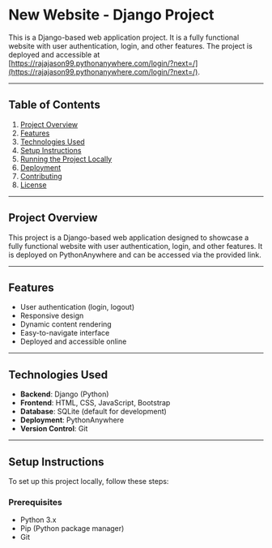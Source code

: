 # New Website - Django Project

This is a Django-based web application project. It is a fully functional website with user authentication, login, and other features. The project is deployed and accessible at [https://rajajason99.pythonanywhere.com/login/?next=/](https://rajajason99.pythonanywhere.com/login/?next=/).

---

## Table of Contents
1. [Project Overview](#project-overview)
2. [Features](#features)
3. [Technologies Used](#technologies-used)
4. [Setup Instructions](#setup-instructions)
5. [Running the Project Locally](#running-the-project-locally)
6. [Deployment](#deployment)
7. [Contributing](#contributing)
8. [License](#license)

---

## Project Overview
This project is a Django-based web application designed to showcase a fully functional website with user authentication, login, and other features. It is deployed on PythonAnywhere and can be accessed via the provided link.

---

## Features
- User authentication (login, logout)
- Responsive design
- Dynamic content rendering
- Easy-to-navigate interface
- Deployed and accessible online

---

## Technologies Used
- **Backend**: Django (Python)
- **Frontend**: HTML, CSS, JavaScript, Bootstrap
- **Database**: SQLite (default for development)
- **Deployment**: PythonAnywhere
- **Version Control**: Git

---

## Setup Instructions
To set up this project locally, follow these steps:

### Prerequisites
- Python 3.x
- Pip (Python package manager)
- Git

